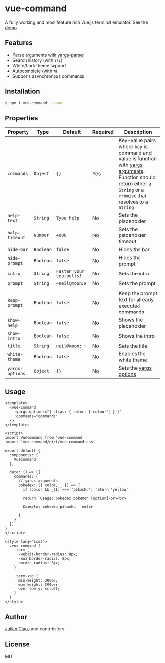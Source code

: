 # vue-command

A fully working and most feature rich Vue.js terminal emulator. See the [demo](https://ndabap.github.io/vue-command/).

## Features

- Parse arguments with [yargs-parser](https://www.npmjs.com/package/yargs-parser)
- Search history (with <kbd>↑</kbd>/<kbd>↓</kbd>)
- White/Dark theme support
- Autocomplete (with <kbd>↹</kbd>)
- Supports asynchronous commands

## Installation

```bash
$ npm i vue-command --save
```

## Properties

| Property        | Type      | Default                  | Required | Description                                                                                                                                                                                                          |
|-----------------|-----------|--------------------------|----------|----------------------------------------------------------------------------------------------------------------------------------------------------------------------------------------------------------------------|
| `commands`      | `Object`  | `{}`                     | Yes      | Key-value pairs where key is command and value is function with [yargs arguments](https://github.com/yargs/yargs-parser#readme). Function should return either a `String` or a `Promise` that resolves to a `String` |
| `help-text`     | `String`  | `Type help`              | No       | Sets the placeholder                                                                                                                                                                                                 |
| `help-timeout`  | `Number`  | `4000`                   | No       | Sets the placeholder timeout                                                                                                                                                                                         |
| `hide-bar`      | `Boolean` | `false`                  | No       | Hides the bar                                                                                                                                                                                                        |
| `hide-prompt`   | `Boolean` | `false`                  | No       | Hides the prompt                                                                                                                                                                                                     |
| `intro`         | `String`  | `Fasten your seatbelts!` | No       | Sets the intro                                                                                                                                                                                                       |
| `prompt`        | `String`  | `~neil@moon:#`           | No       | Sets the prompt      
                                 |
| `keep-prompt`     | `Boolean` | `false`                  | No       | Keep the prompt text for already executed commands                                                                                                                                                                                                 |
| `show-help`     | `Boolean` | `false`                  | No       | Shows the placeholder                                                                                                                                                                                                |
| `show-intro`    | `Boolean` | `false`                  | No       | Shows the intro                                                                                                                                                                                                      |
| `title`         | `String`  | `neil@moon: ~`           | No       | Sets the title                                                                                                                                                                                                       |
| `white-theme`   | `Boolean` | `false`                  | No       | Enables the white theme                                                                                                                                                                                              |
| `yargs-options` | `Object`  | `{}`                     | No       | Sets the [yargs options](https://github.com/yargs/yargs-parser#readme)                                                                                                                                               |

## Usage

```vue
<template>
  <vue-command
    :yargs-options="{ alias: { color: ['colour'] } }"
    :commands="commands"
  />
</template>

<script>
import VueCommand from 'vue-command'
import 'vue-command/dist/vue-command.css'

export default {
  components: {
    VueCommand
  },

  data: () => ({
    commands: {
      // yargs arguments
      pokedex: ({ color, _ }) => {
        if (color && _[1] === 'pikachu') return 'yellow'

        return `Usage: pokedex pokemon [option]<br><br>

        Example: pokedex pikachu --color
        `
      }
    }
  })
}
</script>

<style lang="scss">
  .vue-command {
    .term {
      -webkit-border-radius: 8px;
      -moz-border-radius: 8px;
      border-radius: 8px;
    }

    .term-std {
      min-height: 300px;
      max-height: 300px;
      overflow-y: scroll;
    }
  }
</style>
```

## Author

[Julian Claus](https://www.julian-claus.de) and contributors.

## License

MIT
